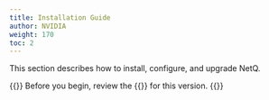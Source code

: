 ```yaml
---
title: Installation Guide
author: NVIDIA
weight: 170
toc: 2
---
```


This section describes how to install, configure, and upgrade NetQ. 

{{<notice tip>}}
Before you begin, review the {{<link title="NVIDIA NetQ 4.11 Release Notes" text="release notes">}} for this version.
{{</notice>}}
